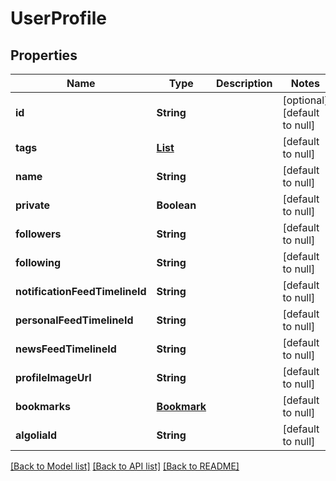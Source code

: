 # UserProfile
## Properties

| Name | Type | Description | Notes |
|------------ | ------------- | ------------- | -------------|
| **id** | **String** |  | [optional] [default to null] |
| **tags** | [**List**](UserTags.md) |  | [default to null] |
| **name** | **String** |  | [default to null] |
| **private** | **Boolean** |  | [default to null] |
| **followers** | **String** |  | [default to null] |
| **following** | **String** |  | [default to null] |
| **notificationFeedTimelineId** | **String** |  | [default to null] |
| **personalFeedTimelineId** | **String** |  | [default to null] |
| **newsFeedTimelineId** | **String** |  | [default to null] |
| **profileImageUrl** | **String** |  | [default to null] |
| **bookmarks** | [**Bookmark**](Bookmark.md) |  | [default to null] |
| **algoliaId** | **String** |  | [default to null] |

[[Back to Model list]](../README.md#documentation-for-models) [[Back to API list]](../README.md#documentation-for-api-endpoints) [[Back to README]](../README.md)

